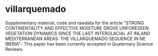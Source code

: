 # villarquemado
Supplementary material, code and rawdata for the article "STRONG CONTINENTALITY AND EFFECTIVE MOISTURE DROVE UNFORESEEN VEGETATION DYNAMICS SINCE THE LAST INTERGLACIAL AT INLAND MEDITERRANEAN AREAS: THE VILLARQUEMADO SEQUENCE IN NE IBERIA"- This paper has been currently accepted in Quaternary Science Reviews. 
